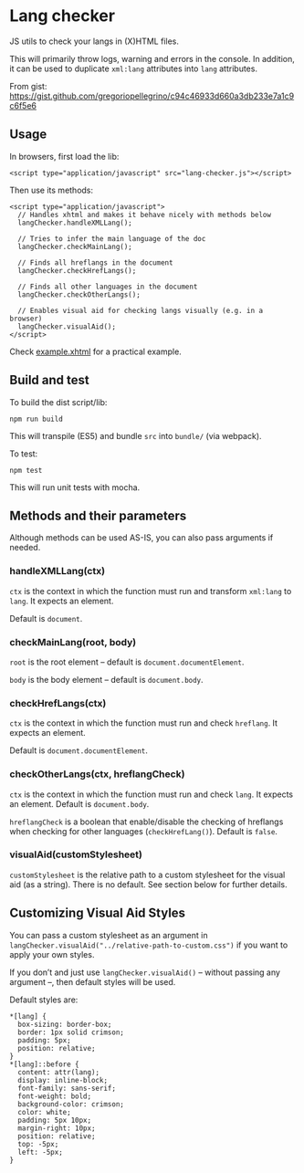 # Lang checker

JS utils to check your langs in (X)HTML files.

This will primarily throw logs, warning and errors in the console. In addition, it can be used to duplicate `xml:lang` attributes into `lang` attributes.

From gist: https://gist.github.com/gregoriopellegrino/c94c46933d660a3db233e7a1c9c6f5e6

## Usage

In browsers, first load the lib:

```
<script type="application/javascript" src="lang-checker.js"></script>
```

Then use its methods:

```
<script type="application/javascript">
  // Handles xhtml and makes it behave nicely with methods below
  langChecker.handleXMLLang();

  // Tries to infer the main language of the doc
  langChecker.checkMainLang();

  // Finds all hreflangs in the document
  langChecker.checkHrefLangs();

  // Finds all other languages in the document
  langChecker.checkOtherLangs();

  // Enables visual aid for checking langs visually (e.g. in a browser)
  langChecker.visualAid();
</script>
```

Check [example.xhtml](example.xhtml) for a practical example.

## Build and test

To build the dist script/lib:

```
npm run build
```

This will transpile (ES5) and bundle `src` into `bundle/` (via webpack).

To test: 

```
npm test
```

This will run unit tests with mocha.

## Methods and their parameters

Although methods can be used AS-IS, you can also pass arguments if needed.

### handleXMLLang(ctx)

`ctx` is the context in which the function must run and transform `xml:lang` to `lang`. It expects an element.

Default is `document`.

### checkMainLang(root, body)

`root` is the root element – default is `document.documentElement`.

`body` is the body element – default is `document.body`.

### checkHrefLangs(ctx)

`ctx` is the context in which the function must run and check `hreflang`. It expects an element.

Default is `document.documentElement`.

### checkOtherLangs(ctx, hreflangCheck)

`ctx` is the context in which the function must run and check `lang`. It expects an element. Default is `document.body`.

`hreflangCheck` is a boolean that enable/disable the checking of hreflangs when checking for other languages (`checkHrefLang()`). Default is `false`.

### visualAid(customStylesheet)

`customStylesheet` is the relative path to a custom stylesheet for the visual aid (as a string). There is no default. See section below for further details.

## Customizing Visual Aid Styles

You can pass a custom stylesheet as an argument in `langChecker.visualAid("../relative-path-to-custom.css")` if you want to apply your own styles. 

If you don’t and just use `langChecker.visualAid()` – without passing any argument –, then default styles will be used.

Default styles are: 

```
*[lang] {
  box-sizing: border-box;
  border: 1px solid crimson;
  padding: 5px;
  position: relative;
}
*[lang]::before {
  content: attr(lang);
  display: inline-block;
  font-family: sans-serif;
  font-weight: bold;
  background-color: crimson;
  color: white;
  padding: 5px 10px;
  margin-right: 10px;
  position: relative;
  top: -5px;
  left: -5px;
}
```